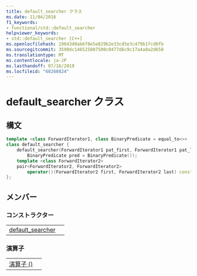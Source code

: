 ```yaml
---
title: default_searcher クラス
ms.date: 11/04/2016
f1_keywords:
- functional/std::default_searcher
helpviewer_keywords:
- std::default_searcher [C++]
ms.openlocfilehash: 19643d0ab6f8e5e829b2e33cd5e3c479b1fcd0fb
ms.sourcegitcommit: 3590dc146525807500c0477d6c9c17a4a8a2d658
ms.translationtype: MT
ms.contentlocale: ja-JP
ms.lasthandoff: 07/16/2019
ms.locfileid: "68268824"
---
```

# <a name="defaultsearcher-class"></a>default_searcher クラス

## <a name="syntax"></a>構文

```cpp
template <class ForwardIterator1, class BinaryPredicate = equal_to<>>
class default_searcher {
    default_searcher(ForwardIterator1 pat_first, ForwardIterator1 pat_last,
        BinaryPredicate pred = BinaryPredicate());
    template <class ForwardIterator2>
    pair<ForwardIterator2, ForwardIterator2>
        operator()(ForwardIterator2 first, ForwardIterator2 last) const;
};
```

## <a name="members"></a>メンバー

### <a name="constructors"></a>コンストラクター

|||
|-|-|
|[default_searcher]()||

### <a name="operators"></a>演算子

|||
|-|-|
|[演算子 ()]()||
